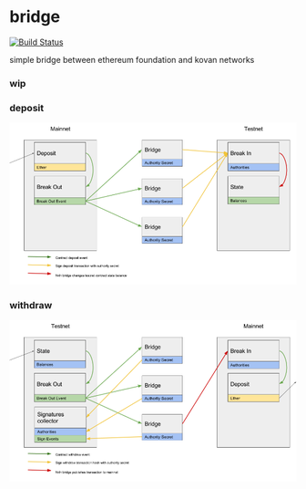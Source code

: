 # bridge

[![Build Status][travis-image]][travis-url]

[travis-image]: https://travis-ci.org/paritytech/parity-bridge.svg?branch=master
[travis-url]: https://travis-ci.org/paritytech/parity-bridge

simple bridge between ethereum foundation and kovan networks

### **wip**

### deposit

![deposit](./res/deposit.png)

### withdraw

![withdraw](./res/withdraw.png)
